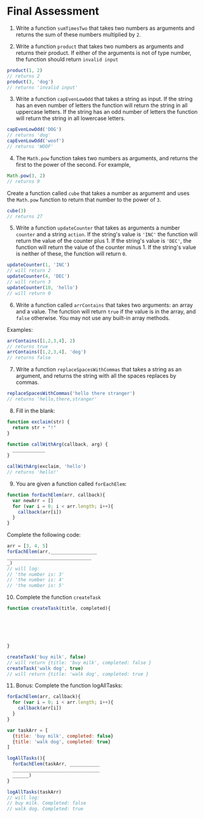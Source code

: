# Final Assessment

1. Write a function `sumTimesTwo` that takes two numbers as arguments and returns the sum of these numbers multiplied by `2`.

2. Write a function `product` that takes two numbers as arguments and returns their product. If either of the arguments is not of type number, the function should return `invalid input`

```js
product(1, 2)
// returns 2
product(3, 'dog')
// returns 'invalid input'
```

3. Write a function `capEvenLowOdd` that takes a string as input. If the string has an even number of letters the function will return the string in all uppercase letters. If the string has an odd number of letters the function will return the string in all lowercase letters.

```js
capEvenLowOdd('DOG')
// returns 'dog'
capEvenLowOdd('woof')
// returns 'WOOF'
```

4. The `Math.pow` function takes two numbers as arguments, and returns the first to the power of the second. For example,

```js
Math.pow(3, 2)
// returns 9
```

Create a function called `cube` that takes a number as argumemt and uses the `Math.pow` function to return that number to the power of `3`.

```js
cube(3)
// returns 27
```

5. Write a function `updateCounter` that takes as arguments a number `counter` and a string `action`. If the string's value is `'INC'` the function will return the  value of the counter plus 1. If the string's value is `'DEC'`, the function will return the value of the counter minus 1. If the string's value is neither of these, the function will return `0`.

```js
updateCounter(1, 'INC')
// will return 2
updateCounter(4, 'DEC')
// will return 3
updateCounter(10, 'hello')
// will return 0
```

6. Write a function called `arrContains` that takes two arguments: an array and a value. The function will return `true` if the value is in the array, and `false` otherwise. You may not use any built-in array methods.

Examples:

```js
arrContains([1,2,3,4], 2)
// returns true
arrContains([1,2,3,4], 'dog')
// returns false
```

7. Write a function `replaceSpacesWithCommas` that takes a string as an argument, and returns the string with all the spaces replaces by commas.

```js
replaceSpacesWithCommas('hello there stranger')
// returns 'hello,there,stranger'
```

8. Fill in the blank:

```js
function exclaim(str) {
  return str + "!"
}

function callWithArg(callback, arg) {
  ____________
}

callWithArg(exclaim, 'hello')
// returns 'hello!'
```

9. You are given a function called `forEachElem`:

```js
function forEachElem(arr, callback){
  var newArr = []
  for (var i = 0; i < arr.length; i++){
    callback(arr[i])
  }
}
```

Complete the following code:

```js
arr = [3, 4, 5]
forEachElem(arr,_________________
_______________________________
_)
// will log:
// 'the number is: 3'
// 'the number is: 4'
// 'the number is: 5'
```

10. Complete the function `createTask`

```js
function createTask(title, completed){






}

createTask('buy milk', false)
// will return {title: 'buy milk', completed: false }
createTask('walk dog', true)
// will return {title: 'walk dog', completed: true }

```

11. Bonus: Complete the function logAllTasks:

```js
forEachElem(arr, callback){
  for (var i = 0; i < arr.length; i++){
    callback(arr[i])
  }
}

var taskArr = [
  {title: 'buy milk', completed: false}
  {title: 'walk dog', completed: true}
]

logAllTasks(){
  forEachElem(taskArr, ___________
  ________________________________
  ______)
}

logAllTasks(taskArr)
// will log:
// buy milk. Completed: false
// walk dog. Completed: true
```